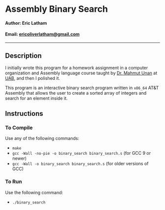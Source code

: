 # Assembly Binary Search

#### Author: Eric Latham

#### Email: ericoliverlatham@gmail.com

---

## Description

I initially wrote this program for a homework assignment in a computer organization and Assembly language course taught by [Dr. Mahmut Unan](https://www.linkedin.com/in/mahmutunan/) at [UAB](https://www.uab.edu/), and then I polished it.

This program is an interactive binary search program written in `x86_64` AT&T Assembly that allows the user to create a sorted array of integers and search for an element inside it.

## Instructions

### To Compile

Use any of the following commands:

- `make`
- `gcc -Wall -no-pie -o binary_search binary_search.s` (for GCC 9 or newer)
- `gcc -Wall -o binary_search binary_search.s` (for older versions of GCC)

### To Run

Use the following command:

- `./binary_search`
